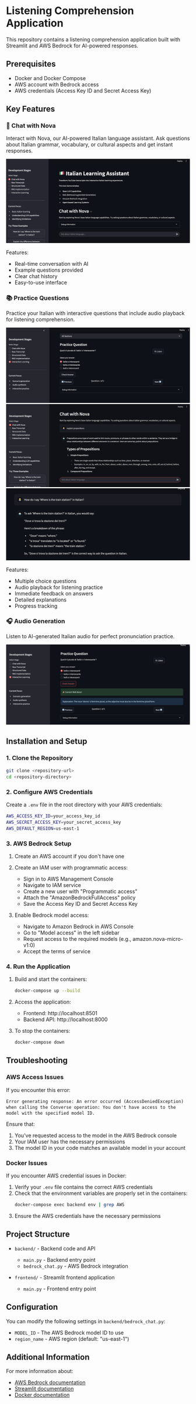 # Listening Comprehension Application

This repository contains a listening comprehension application built with Streamlit and AWS Bedrock for AI-powered responses.

## Prerequisites
- Docker and Docker Compose
- AWS account with Bedrock access
- AWS credentials (Access Key ID and Secret Access Key)

## Key Features

### 🤖 Chat with Nova
Interact with Nova, our AI-powered Italian language assistant. Ask questions about Italian grammar, vocabulary, or cultural aspects and get instant responses.

![Chat Interface](screenshots/Screenshot%202025-04-11%20at%2021.33.00.png)

Features:
- Real-time conversation with AI
- Example questions provided
- Clear chat history
- Easy-to-use interface

### 📚 Practice Questions
Practice your Italian with interactive questions that include audio playback for listening comprehension.

![Question Interface](screenshots/Screenshot%202025-04-11%20at%2021.52.39.png)
![Sample Answer 1](screenshots/Screenshot%202025-04-11%20at%2021.53.24.png)
![Sample Answer 2](screenshots/Screenshot%202025-04-11%20at%2021.46.19.png)

Features:
- Multiple choice questions
- Audio playback for listening practice
- Immediate feedback on answers
- Detailed explanations
- Progress tracking

### 🎧 Audio Generation
Listen to AI-generated Italian audio for perfect pronunciation practice.

![Audio Controls](screenshots/Screenshot%202025-04-11%20at%2021.52.54.png)

## Installation and Setup

### 1. Clone the Repository
```bash
git clone <repository-url>
cd <repository-directory>
```

### 2. Configure AWS Credentials
Create a `.env` file in the root directory with your AWS credentials:
```bash
AWS_ACCESS_KEY_ID=your_access_key_id
AWS_SECRET_ACCESS_KEY=your_secret_access_key
AWS_DEFAULT_REGION=us-east-1
```

### 3. AWS Bedrock Setup
1. Create an AWS account if you don't have one
2. Create an IAM user with programmatic access:
   - Sign in to AWS Management Console
   - Navigate to IAM service
   - Create a new user with "Programmatic access"
   - Attach the "AmazonBedrockFullAccess" policy
   - Save the Access Key ID and Secret Access Key

3. Enable Bedrock model access:
   - Navigate to Amazon Bedrock in AWS Console
   - Go to "Model access" in the left sidebar
   - Request access to the required models (e.g., amazon.nova-micro-v1:0)
   - Accept the terms of service

### 4. Run the Application
1. Build and start the containers:
   ```bash
   docker-compose up --build
   ```

2. Access the application:
   - Frontend: http://localhost:8501
   - Backend API: http://localhost:8000

3. To stop the containers:
   ```bash
   docker-compose down
   ```

## Troubleshooting

### AWS Access Issues

If you encounter this error:
```
Error generating response: An error occurred (AccessDeniedException) when calling the Converse operation: You don't have access to the model with the specified model ID.
```

Ensure that:
1. You've requested access to the model in the AWS Bedrock console
2. Your IAM user has the necessary permissions
3. The model ID in your code matches an available model in your account

### Docker Issues

If you encounter AWS credential issues in Docker:
1. Verify your `.env` file contains the correct AWS credentials
2. Check that the environment variables are properly set in the containers:
   ```bash
   docker-compose exec backend env | grep AWS
   ```
3. Ensure the AWS credentials have the necessary permissions

## Project Structure

- `backend/` - Backend code and API
  - `main.py` - Backend entry point
  - `bedrock_chat.py` - AWS Bedrock integration

- `frontend/` - Streamlit frontend application
  - `main.py` - Frontend entry point

## Configuration

You can modify the following settings in `backend/bedrock_chat.py`:

- `MODEL_ID` - The AWS Bedrock model ID to use
- `region_name` - AWS region (default: "us-east-1")

## Additional Information

For more information about:
- [AWS Bedrock documentation](https://docs.aws.amazon.com/bedrock/)
- [Streamlit documentation](https://docs.streamlit.io/)
- [Docker documentation](https://docs.docker.com/)